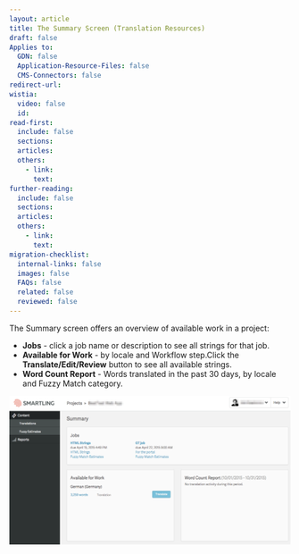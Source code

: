 ```yaml
---
layout: article
title: The Summary Screen (Translation Resources)
draft: false
Applies to:
  GDN: false
  Application-Resource-Files: false
  CMS-Connectors: false
redirect-url:
wistia:
  video: false
  id:
read-first:
  include: false
  sections:
  articles:
  others:
    - link:
      text:
further-reading:
  include: false
  sections:
  articles:
  others:
    - link:
      text:
migration-checklist:
  internal-links: false
  images: false
  FAQs: false
  related: false
  reviewed: false
---
```



The Summary screen offers an overview of available work in a project:

* **Jobs** - click a job name or description to see all strings for that job.
* **Available for Work** - by locale and Workflow step.Click the **Translate/Edit/Review** button to see all available strings.
* **Word Count Report** - Words translated in the past 30 days, by locale and Fuzzy Match category.


![](/uploads/versions/summary-screen-translator---x----1230-651x---.png)